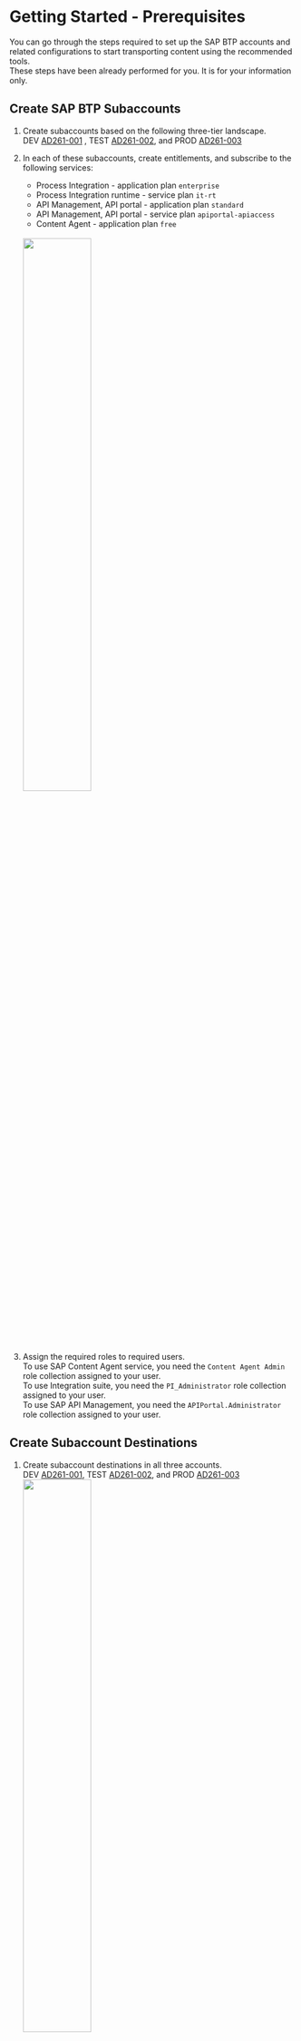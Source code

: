 # Getting Started - Prerequisites

You can go through the steps required to set up the SAP BTP accounts and related configurations to start transporting content using the recommended tools.  
These steps have been already performed for you. It is for your information only. 

## Create SAP BTP Subaccounts 

1. Create subaccounts based on the following three-tier landscape.  
DEV  [AD261-001](https://emea.cockpit.btp.cloud.sap/cockpit/#/globalaccount/e2a835b0-3011-4c79-818a-d7767c4627cd/subaccount/6fd4e2f0-4751-4c32-a2c7-1f1591d4847e/subaccountoverview)
, TEST [AD261-002](https://emea.cockpit.btp.cloud.sap/cockpit/#/globalaccount/e2a835b0-3011-4c79-818a-d7767c4627cd/subaccount/c906b09b-513a-4f8b-987e-68bfb5ac1d29/subaccountoverview), and PROD [AD261-003](https://emea.cockpit.btp.cloud.sap/cockpit/#/globalaccount/e2a835b0-3011-4c79-818a-d7767c4627cd/subaccount/0da621fb-0270-4b8d-bd8c-deee9a443ec2/subaccountoverview) 

2. In each of these subaccounts, create entitlements, and subscribe to the following services: 
    * Process Integration - application plan `enterprise`
    * Process Integration runtime - service plan `it-rt`
    * API Management, API portal - application plan `standard`
    * API Management, API portal - service plan `apiportal-apiaccess`
    * Content Agent - application plan `free` 
<br/><br/>    
    <img src="images/Source_account_subscriptions.png" width="50%">

3. Assign the required roles to required users.  
  To use SAP Content Agent service, you need the `Content Agent Admin` role collection assigned to your user.  
  To use Integration suite, you need the `PI_Administrator` role collection assigned to your user.  
  To use SAP API Management, you need the `APIPortal.Administrator` role collection assigned to your user.

<Provide list of roles to be assigned>

## Create Subaccount Destinations
1. Create subaccount destinations in all three accounts.  
DEV [AD261-001](https://emea.cockpit.btp.cloud.sap/cockpit/#/globalaccount/e2a835b0-3011-4c79-818a-d7767c4627cd/subaccount/6fd4e2f0-4751-4c32-a2c7-1f1591d4847e/subaccountoverview), TEST [AD261-002](https://emea.cockpit.btp.cloud.sap/cockpit/#/globalaccount/e2a835b0-3011-4c79-818a-d7767c4627cd/subaccount/c906b09b-513a-4f8b-987e-68bfb5ac1d29/subaccountoverview), and PROD [AD261-003](https://emea.cockpit.btp.cloud.sap/cockpit/#/globalaccount/e2a835b0-3011-4c79-818a-d7767c4627cd/subaccount/0da621fb-0270-4b8d-bd8c-deee9a443ec2/subaccountoverview)  
    <img src="images/Source_destinations.png" width="50%">
3. To create the `CloudIntegration` destination, use the service key created for the Process Integration Runtime service plan `it-rt`. 
4. To create the `APIManagement` destination, use the service key created for the API Management, API portal service plan `apiportal-apiaccess`.

## Create a Central SAP BTP Account
1. Create a central SAP BTP subaccount [AD261-CALM](https://emea.cockpit.btp.cloud.sap/cockpit/#/globalaccount/e2a835b0-3011-4c79-818a-d7767c4627cd/subaccount/291cb5e2-bda7-4b89-bd75-d5ff4fd9df3b).
2. Create a subscription for SAP Cloud Transport Management service and assign the required roles.  
To use Cloud Transport Management, you need the `Administrator` role collection assigned to your user.
    <img src="images/TMS-Subscription.png" width="50%">
3. Create a subscription for SAP Cloud ALM. To use SAP Cloud ALM, you need the `Cross Global Administrator` role collection assigned to your user.  
    <img src="images/CloudALMSubscription.png" width="50%">

## Set Up the Landscape in SAP Cloud Transport Management

1. Create a service instance and a service key of the Content Agent Service `application` plan in  
TEST [AD261-002](https://emea.cockpit.btp.cloud.sap/cockpit/#/globalaccount/e2a835b0-3011-4c79-818a-d7767c4627cd/subaccount/c906b09b-513a-4f8b-987e-68bfb5ac1d29/subaccountoverview)
and PROD [AD261-003](https://emea.cockpit.btp.cloud.sap/cockpit/#/globalaccount/e2a835b0-3011-4c79-818a-d7767c4627cd/subaccount/0da621fb-0270-4b8d-bd8c-deee9a443ec2/subaccountoverview).  
    <img src="images/CAS-application-plan-service-instance.png" width="50%">
2. When creating the service instance, select the `Admin` role.  
    <img src="images/cas-application-plan-roles.png" width="50%">  
3. In the central BTP account [AD261-CALM](https://emea.cockpit.btp.cloud.sap/cockpit/#/globalaccount/e2a835b0-3011-4c79-818a-d7767c4627cd/subaccount/291cb5e2-bda7-4b89-bd75-d5ff4fd9df3b), create destinations from the service instances of the Content Agent Service `application` plan created in the previous steps.
    <img src="images/target-node-destination.png" width="70%">

5. Create a transport landscape in [Cloud Transport Management](https://ad261-calm-h7f2r9xc.ts.cfapps.eu10.hana.ondemand.com/) using transport nodes and target account destinations.    
*  **Source Node**
    * Select the `Allow Upload to Node` checkbox.
    * Leave the `Forward Mode` set to `Auto`.
    * Do not select the `Controlled By SAP Solution Manager` checkbox.
    * Keep the `Content Type` empty.

*  **Target Nodes**
    * Do not select the `Allow Upload to Node` checkbox.
    * Leave the `Forward Mode` set to `Auto`.
    * Select the `Content Type`: `Multi-Target Application` from the dropdown.
    * Set the `Destination` to point to your development subaccount (CPI_TEST_CF).
    * Leave the `Deployment Strategy` set to `default`.
    * Choose `OK`.
<br/><br/>    
        <img src="images/TMS_landscape.png" width="50%">

## Set Up SAP Cloud ALM

1. In [AD261-CALM](https://emea.cockpit.btp.cloud.sap/cockpit/#/globalaccount/e2a835b0-3011-4c79-818a-d7767c4627cd/subaccount/291cb5e2-bda7-4b89-bd75-d5ff4fd9df3b), subscribe to the SAP Cloud ALM application using the `standard` plan, and assign the required roles.  
    <img src="images/ALM-saas-subscription.png" width="50%">
2. Create a service instance and a service key for the `SAP Cloud ALM API` and the `standard` plans.  
    <img src="images/ALM-Instance.png" width="50%">
3. When creating a service instance for feature deployment, the following configuration in json format is needed in order to assign the required scopes to the service instance.   
Paste the following json code into the text editor. Replace `<YourInstanceName>` with your actual instance name. Then create the service key.  
 > 
	{
	    "xs-security": {
	        "xsappname": "<Your Instance Name>",
	        "authorities": [
				"$XSMASTERAPPNAME.imp-cdm-feature-display-ui",
				"$XSMASTERAPPNAME.imp-cdm-feature-manage-ui"
	        ]
	    }
	}

## Configure Transport Management Destinations in the Source BTP Account 
1. Create an SAP BTP destination for SAP Cloud Transport Management service in the DEV subaccount [AD261-001](https://emea.cockpit.btp.cloud.sap/cockpit/#/globalaccount/e2a835b0-3011-4c79-818a-d7767c4627cd/subaccount/6fd4e2f0-4751-4c32-a2c7-1f1591d4847e/subaccountoverview). To do this, use the SAP Cloud ALM API service instance created before.
2. Enter the following values:

    | Field | Value |
    --- | ---
    | `Name` | `TransportManagementService` (This value is case-sensitive.)
    | `Type`	| `HTTP` |
    | `Description` | You can provide a description for your reference. |
    | `URL` | Enter the URL (`Api`) of the service key of your SAP Cloud ALM API instance, and append `/imp-cdm-transport-management-api/v1`. That follows a pattern like this: `https://eu10.alm.cloud.sap/api/imp-cdm-transport-management-api/v1`. |
    | `Proxy Type` | `Internet` |
    | `Authentication` | `OAuth2ClientCredentials` |
    | `Client ID` | `clientid` from the service key of your SAP Cloud ALM API instance. |
    | `Client Secret` | `clientsecret` from the service key of your SAP Cloud ALM API instance. |
    | `Token Service URL` | Enter the value of the `url` (`uaa` section) from the service key of your SAP Cloud ALM API instance. Append `/oauth/token` at the end of the URL fetched from the service key. |
    | `Additional Properties` | Choose `New Property`. Enter `sourceSystemId` (This value is case-sensitive.) as the `key`, and provide a value of your choice. Reuse the same value as the name of the source transport node in a later step. |  

## Summary

You have successfully configured the SAP BTP landscape. Continue with [Exercise 1 Create SAP Cloud ALM Feature](../ex1/README.md).

